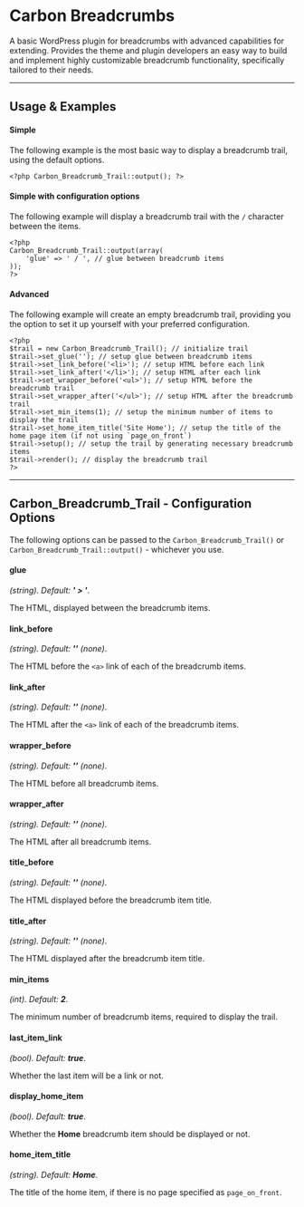 Carbon Breadcrumbs
==================

A basic WordPress plugin for breadcrumbs with advanced capabilities for extending.
Provides the theme and plugin developers an easy way to build and implement highly customizable breadcrumb functionality, specifically tailored to their needs.

- - -

Usage & Examples
------

#### Simple

The following example is the most basic way to display a breadcrumb trail, using the default options.
	
    <?php Carbon_Breadcrumb_Trail::output(); ?>

#### Simple with configuration options

The following example will display a breadcrumb trail with the `/` character between the items.

	<?php
    Carbon_Breadcrumb_Trail::output(array(
    	'glue' => ' / ', // glue between breadcrumb items
    ));
    ?>

#### Advanced

The following example will create an empty breadcrumb trail, providing you the option to set it up yourself with your preferred configuration.

	<?php
	$trail = new Carbon_Breadcrumb_Trail(); // initialize trail
	$trail->set_glue(''); // setup glue between breadcrumb items
	$trail->set_link_before('<li>'); // setup HTML before each link
	$trail->set_link_after('</li>'); // setup HTML after each link
	$trail->set_wrapper_before('<ul>'); // setup HTML before the breadcrumb trail
	$trail->set_wrapper_after('</ul>'); // setup HTML after the breadcrumb trail
	$trail->set_min_items(1); // setup the minimum number of items to display the trail
	$trail->set_home_item_title('Site Home'); // setup the title of the home page item (if not using `page_on_front`)
	$trail->setup(); // setup the trail by generating necessary breadcrumb items
	$trail->render(); // display the breadcrumb trail
    ?>

- - -

Carbon_Breadcrumb_Trail - Configuration Options
------

The following options can be passed to the `Carbon_Breadcrumb_Trail()` or `Carbon_Breadcrumb_Trail::output()` - whichever you use.

#### glue

_(string). Default: **' &gt; '**_.

The HTML, displayed between the breadcrumb items.

#### link_before

_(string). Default: **''** (none)_.

The HTML before the `<a>` link of each of the breadcrumb items.

#### link_after

_(string). Default: **''** (none)_.

The HTML after the `<a>` link of each of the breadcrumb items.

#### wrapper_before

_(string). Default: **''** (none)_.

The HTML before all breadcrumb items.

#### wrapper_after

_(string). Default: **''** (none)_.

The HTML after all breadcrumb items.

#### title_before

_(string). Default: **''** (none)_.

The HTML displayed before the breadcrumb item title.

#### title_after

_(string). Default: **''** (none)_.

The HTML displayed after the breadcrumb item title.

#### min_items

_(int). Default: **2**_.

The minimum number of breadcrumb items, required to display the trail.

#### last\_item_link

_(bool). Default: **true**_.

Whether the last item will be a link or not.

#### display\_home_item

_(bool). Default: **true**_.

Whether the **Home** breadcrumb item should be displayed or not.

#### home\_item_title

_(string). Default: **Home**_.

The title of the home item, if there is no page specified as `page_on_front`.